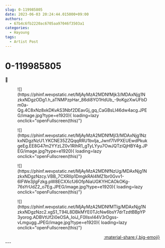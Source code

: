 ```yaml
---
slug: 0-119985805
date: 2023-06-03 20:24:44.015000+09:00
authors:
  - 67b4c6fb2220ac6705aa97046f3503a1
categories:
  - Hayoung
tags:
  - Artist Post
---
```


# 0-119985805

<div class="post-container" markdown="1">
<div class="content-container md-sidebar__scrollwrap" markdown="1">

🔐
<figure markdown="1">
![](https://phinf.wevpstatic.net/MjAyMzA2MDNfMjk3/MDAxNjg1NzkxNDgzODg1.h_aTNMPzpHar_86di8YO1HdUb_-9oKgzXwUFbDm0a-Qg.4C8xNz8xkDKvAS3Nbf2DEavGj_gq_CaGBsLI46dw4acg.JPEG/image.jpg?type=e1920){ loading=lazy onclick="openFullscreen(this)"}
</figure>

<figure markdown="1">
![](https://phinf.wevpstatic.net/MjAyMzA2MDNfMjI3/MDAxNjg1NzkxNDgzNzU1.YKCNE35ZZQqqRRU1bvlja_Jwnf7lVPXEUEwdPkukgeEg.EE8G47m2YYzLZ0v1RIhR1_gTyLYyu7OwJQTziQjHBY4g.JPEG/image.jpg?type=e1920){ loading=lazy onclick="openFullscreen(this)"}
</figure>

<figure markdown="1">
![](https://phinf.wevpstatic.net/MjAyMzA2MDNfNzUg/MDAxNjg1NzkxNDgzNzcy.VBB_7CXRIIp1DmgkRAl4MZ1br0Gvv1-6lFWe3jlgFzkg.pW8ECXXcfJ6OfpNiaUGKYHCAOkOKg-76sYrUdZ2_o7Eg.JPEG/image.jpg?type=e1920){ loading=lazy onclick="openFullscreen(this)"}
</figure>

<figure markdown="1">
![](https://phinf.wevpstatic.net/MjAyMzA2MDNfMTIg/MDAxNjg1NzkxNDgzNzc2.xgS1_T94L8DBkMYE0TJcNw6bsY7drTzdtBBpYP3yorog.ADBVtUf2i0eOSA_IoiJ_F0Ilsvl44V3rDgss-vLmgugg.JPEG/image.jpg?type=e1920){ loading=lazy onclick="openFullscreen(this)"}
</figure>


</div>
</div>

<div style="text-align: right;" markdown="1">
<a href="https://weverse.io/fromis9/artist/0-119985805" style="text-align: right;">:material-share:{.big-emoji}</a>
</div>
---
